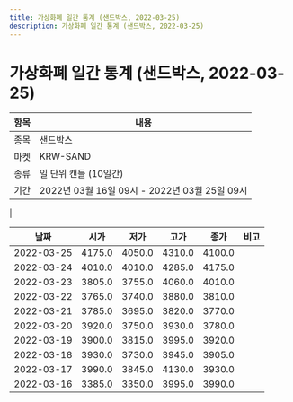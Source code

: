 ```yaml
---
title: 가상화폐 일간 통계 (샌드박스, 2022-03-25)
description: 가상화폐 일간 통계 (샌드박스, 2022-03-25)
---
```


가상화폐 일간 통계 (샌드박스, 2022-03-25)
===

|항목|내용|
|--|--|
|종목|샌드박스|
|마켓|KRW-SAND|
|종류|일 단위 캔들 (10일간)|
|기간|2022년 03월 16일 09시 - 2022년 03월 25일 09시
|

|날짜|시가|저가|고가|종가|비고|
|--|--|--|--|--|--|
|2022-03-25|4175.0|4050.0|4310.0|4100.0|    |
|2022-03-24|4010.0|4010.0|4285.0|4175.0|    |
|2022-03-23|3805.0|3755.0|4060.0|4010.0|    |
|2022-03-22|3765.0|3740.0|3880.0|3810.0|    |
|2022-03-21|3785.0|3695.0|3820.0|3770.0|    |
|2022-03-20|3920.0|3750.0|3930.0|3780.0|    |
|2022-03-19|3900.0|3815.0|3995.0|3920.0|    |
|2022-03-18|3930.0|3730.0|3945.0|3905.0|    |
|2022-03-17|3990.0|3845.0|4130.0|3930.0|    |
|2022-03-16|3385.0|3350.0|3995.0|3990.0|    |
